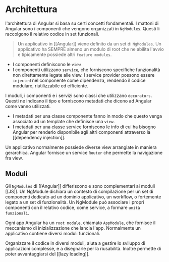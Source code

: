 # Architettura

l'architettura di Angular si basa su certi concetti fondamentali. I mattoni di Angular sono i componenti che vengono organizzati in `NgModules`.
Questi li raccolgono il relativo codice in set funzionali.

>Un applicativo in [[Angular]] viene definito da un set di `NgModules`. Un applicativo ha SEMPRE almeno un modulo di root che ne abilita l'avvio e tipicamente possiede altri `feature modules`.

- I componenti definiscono le `view`
- I componenti utilizzano `service`, che forniscono specifiche funzionalità non direttamente legate alle view. I service provider possono essere `injected` nel componente come dipendenza, rendendo il codice modulare, riutilizzabile ed efficiente.

I moduli, i componenti e i servizi sono classi che utilizzano `decorators`. Questi ne indicano il tipo e forniscono metadati che dicono ad Angular come vanno utilizzati.

- I metadati per una classe componente fanno in modo che questo venga associato ad un template che definisce una `view`.
- I metadati per una classe service forniscono le info di cui ha bisogno Angular per renderlo disponibile agli altri componenti attraverso la [[dependency injection]].

Un applicativo normalmente possiede diverse view arrangiate in maniera gerarchica. Angular fornisce un service `Router` che permette la navigazione fra view.

## Moduli

Gli `NgModules` di [[Angular]] differiscono e sono complementari ai moduli [[JS]].
Un NgModule dichiara un contesto di compilazione per un set di componenti dedicato ad un dominio applicativo, un workflow, o fortemente legato a un set di funzionalità. Un NgModule può associare i propri componenti con il relativo codice, come service, a formare `unità funzionali`.

Ogni app Angular ha un `root module`, chiamato `AppModule`, che fornisce il meccanismo di inizializzazione che lancia l'app. Normalmente un applicativo contiene diversi moduli funzionali.

Organizzare il codice in diversi moduli, aiuta a gestire lo sviluppo di applicazioni complesse, e a disegnarle per la riusabilità. Inoltre permette di poter avvantaggiarsi del [[lazy loading]].

##